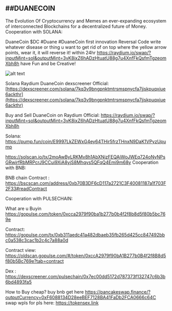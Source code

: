 ##DUANECOIN
---

The Evolution Of Cryptocurrency and Memes an ever-expanding ecosystem of interconnected Blockchains for a decentralized future of Money.
Cooperation with  SOLANA:

DuaneCoin $DC #Duane #DuaneCoin first innovation Reversal Code write whatever disease or thing  u want to get rid of on top where the yellow arrow points, wear it,   it will reverse it! within 24hr  https://raydium.io/swap/?inputMint=sol&outputMint=3vK8ixZ6hADzHtuatU88g7u4XnfFkQsfmTgzeomXbh8h have Fun and be Creative!

 ![alt text]([http://url/to/img.png](https://pbs.twimg.com/media/Gjd_n44XQAAoHs1?format=jpg&name=4096x4096))



Solana Raydium DuaneCoin dexscreener Official: [https://dexscreener.com/solana/7kq3v9bngpnktmtrsmspnycfa7jjskpuqxiue6ackthr](https://dexscreener.com/solana/7kq3v9bngpnktmtrsmspnycfa7jjskpuqxiue6ackthr)

Buy and Sell DuaneCoin  on Raydium Official: https://raydium.io/swap/?inputMint=sol&outputMint=3vK8ixZ6hADzHtuatU88g7u4XnfFkQsfmTgzeomXbh8h


Solana: https://pump.fun/coin/E9997LkZEWxG4ey64THir5frzTHnxN9DaK1VPyzUpump

https://solscan.io/tx/2moAwByLRKMv8h1AbXNjzFEQAiWoJWEq724oNyNPsGRwirfRbMRPcrJ9CCui9XiA8yjS8Mhqvs5QFqQ4Emi9m68y
Cooperation with BNB: 

BNB chain Contract : https://bscscan.com/address/0xb70B3DF6cD117a2721C3F40081187a1f703F2F33#readContract


Cooperation with PULSECHAIN:

What are u Buyin https://gopulse.com/token/0xcca2979f90ba1b277b0b4f2f8b8d5f80b5bc769e

Contract: https://gopulse.com/tx/0xb311aedc41a482dbaeb35fb265d425cc847492bbc0a538c3cac1b2c4c7a88a0d

Contract view: https://oldscan.gopulse.com/#/token/0xccA2979f90bA1B277b0B4f2f8B8d5f80b5Bc769e?tab=contract

Dex : https://dexscreener.com/pulsechain/0x7ec00dd5172d787373f132747c6b3b6bd4893fa5

How to Buy cheap? buy bnb get here https://pancakeswap.finance/?outputCurrency=0xF6088134D28eeBEF7128BA41FaDb2FCA0666c64C swap wpls for pls here: https://tokensex.link
